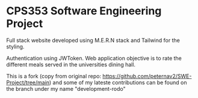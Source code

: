 # CPS353 Software Engineering Project

Full stack website developed using M.E.R.N stack and Tailwind for the styling.

Authentication using JWToken. Web application objective is to rate the different meals served in the universities dining hall.

This is a fork (copy from original repo: https://github.com/peternav2/SWE-Project/tree/main) and some of my lateste contributions can be found on the branch under my name "development-rodo" 
